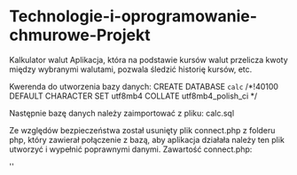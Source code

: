 # Technologie-i-oprogramowanie-chmurowe-Projekt
Kalkulator walut Aplikacja, która na podstawie kursów walut przelicza kwoty między wybranymi walutami, pozwala śledzić historię kursów, etc.

Kwerenda do utworzenia bazy danych:
CREATE DATABASE `calc` /*!40100 DEFAULT CHARACTER SET utf8mb4 COLLATE utf8mb4_polish_ci */

Następnie bazę danych należy zaimportować z pliku: calc.sql

Ze względów bezpieczeństwa został usunięty plik connect.php z folderu php, który zawierał połączenie z bazą, aby aplikacja działała należy ten plik utworzyć i wypełnić poprawnymi danymi.
Zawartość connect.php:

'<?php
@$server='localhost';
@$login='root'; 
@$password='';
@$database='calc';
@$data='data';
@$conn=mysqli_connect($server,$login,$passowrd,$database) or die ("Wystąpił błąd połączenia z bazą danych");
?>'
